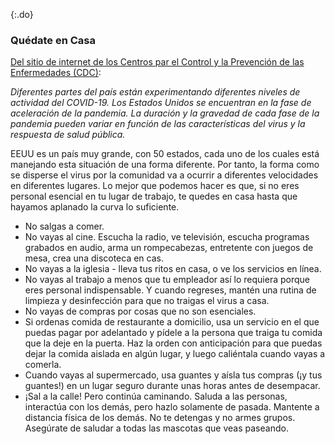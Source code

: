 {:.do}
### Quédate en Casa

[Del sitio de internet de los Centros par el Control y la Prevención de las Enfermedades (CDC)](https://espanol.cdc.gov/enes/coronavirus/2019-ncov/cases-updates/summary.html):

*Diferentes partes del país están experimentando diferentes niveles de actividad del COVID-19. Los Estados Unidos se encuentran en la fase de aceleración de la pandemia.  La duración y la gravedad de cada fase de la pandemia pueden variar en función de las características del virus y la respuesta de salud pública.*

EEUU es un país muy grande, con 50 estados, cada uno de los cuales está manejando esta situación de una forma diferente. Por tanto, la forma como se disperse el virus por la comunidad va a ocurrir a diferentes velocidades en diferentes lugares. Lo mejor que podemos hacer es que, si no eres personal esencial en tu lugar de trabajo, te quedes en casa hasta que hayamos aplanado la curva lo suficiente.  

- No salgas a comer.
- No vayas al cine. Escucha la radio, ve televisión, escucha programas grabados en audio, arma un rompecabezas, entretente con juegos de mesa, crea una discoteca en cas. 
- No vayas a la iglesia - lleva tus ritos en casa, o ve los servicios en línea. 
- No vayas al trabajo a menos que tu empleador así lo requiera porque eres personal indispensable. Y cuando regreses, mantén una rutina de limpieza y desinfección para que no traigas el virus a casa. 
- No vayas de compras por cosas que no son esenciales. 
- Si ordenas comida de restaurante a domicilio, usa un servicio en el que puedas pagar por adelantado y pídele a la persona que traiga tu comida que la deje en la puerta. Haz la orden con anticipación para que puedas dejar la comida aislada en algún lugar, y luego caliéntala cuando vayas a comerla. 
- Cuando vayas al supermercado, usa guantes y aísla tus compras (¡y tus guantes!) en un lugar seguro durante unas horas antes de desempacar. 
 - ¡Sal a la calle! Pero continúa caminando. Saluda a las personas, interactúa con los demás, pero hazlo solamente de pasada. Mantente a distancia física de los demás. No te detengas y no armes grupos. Asegúrate de saludar a todas las mascotas que veas paseando.
